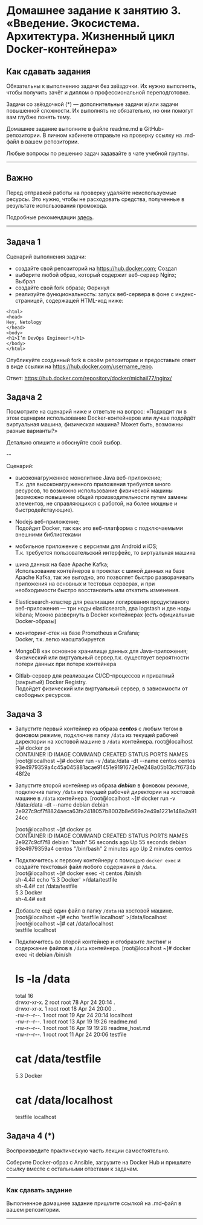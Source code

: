 
# Домашнее задание к занятию 3. «Введение. Экосистема. Архитектура. Жизненный цикл Docker-контейнера»

## Как сдавать задания

Обязательны к выполнению задачи без звёздочки. Их нужно выполнить, чтобы получить зачёт и диплом о профессиональной переподготовке.

Задачи со звёздочкой (*) — дополнительные задачи и/или задачи повышенной сложности. Их выполнять не обязательно, но они помогут вам глубже понять тему.

Домашнее задание выполните в файле readme.md в GitHub-репозитории. В личном кабинете отправьте на проверку ссылку на .md-файл в вашем репозитории.

Любые вопросы по решению задач задавайте в чате учебной группы.

---


## Важно

Перед отправкой работы на проверку удаляйте неиспользуемые ресурсы.
Это нужно, чтобы не расходовать средства, полученные в результате использования промокода.

Подробные рекомендации [здесь](https://github.com/netology-code/virt-homeworks/blob/virt-11/r/README.md).

---

## Задача 1

Сценарий выполнения задачи:

- создайте свой репозиторий на https://hub.docker.com;
    Создал  
- выберите любой образ, который содержит веб-сервер Nginx;
    Выбрал  
- создайте свой fork образа;
    Форкнул  
- реализуйте функциональность:
запуск веб-сервера в фоне с индекс-страницей, содержащей HTML-код ниже:
```
<html>
<head>
Hey, Netology
</head>
<body>
<h1>I’m DevOps Engineer!</h1>
</body>
</html>
```

Опубликуйте созданный fork в своём репозитории и предоставьте ответ в виде ссылки на https://hub.docker.com/username_repo.

Ответ:  https://hub.docker.com/repository/docker/michail77/nginx/  

## Задача 2

Посмотрите на сценарий ниже и ответьте на вопрос:
«Подходит ли в этом сценарии использование Docker-контейнеров или лучше подойдёт виртуальная машина, физическая машина? Может быть, возможны разные варианты?»

Детально опишите и обоснуйте свой выбор.

--

Сценарий:

- высоконагруженное монолитное Java веб-приложение;  
    T.к. для высоконагруженного приложения требуется много ресурсов, то возможно использование физической машины (возможно повышение общей производительности путем замены элементов, не справляющихся с работой, на более мощные и быстродействующие).  

- Nodejs веб-приложение;  
    Подойдет Docker, так как это веб-платформа с подключаемыми внешними библиотеками  

- мобильное приложение c версиями для Android и iOS;  
    Т.к. требуется пользовательский интерфейс, то виртуальная машина  

- шина данных на базе Apache Kafka;  
    Использование контейнеров в проектах с шиной данных на базе Apache Kafka, так же выгодно, это позволяет быстро разворачивать приложения на основных и тестовых серверах, и при необходимости быстро восстановить или откатить изменения.  

- Elasticsearch-кластер для реализации логирования продуктивного веб-приложения — три ноды elasticsearch, два logstash и две ноды kibana;
    Можно развернуть в Docker контейнерах (есть официальные Docker-образы)  

- мониторинг-стек на базе Prometheus и Grafana;  
    Docker, т.к. легко масштабируется  

- MongoDB как основное хранилище данных для Java-приложения;  
    Физический или виртуальный сервер,т.к. существует вероятности потери данных при потере контейнера  

- Gitlab-сервер для реализации CI/CD-процессов и приватный (закрытый) Docker Registry.  
    Подойдет физический или виртуальный сервер, в зависимости от свободных ресурсов.  


## Задача 3

- Запустите первый контейнер из образа ***centos*** c любым тегом в фоновом режиме, подключив папку ```/data``` из текущей рабочей директории на хостовой машине в ```/data``` контейнера.
    root@localhost ~]# docker ps  
    CONTAINER ID   IMAGE     COMMAND   CREATED   STATUS    PORTS     NAMES  
    [root@localhost ~]# docker run -v /data:/data -dt --name centos centos  
    93e4979359a4c45a045881acae91451e9191672e0e248a05b13c7f6734b48f2e  


- Запустите второй контейнер из образа ***debian*** в фоновом режиме, подключив папку ```/data``` из текущей рабочей директории на хостовой машине в ```/data``` контейнера.
    [root@localhost ~]# docker run -v /data:/data -dt --name debian debian  
    2e927c9cf7f8824aeca63fa2418057b8002b8e569a2e49a1221e148a2a9124cc  

    [root@localhost ~]# docker ps  
    CONTAINER ID   IMAGE     COMMAND       CREATED          STATUS          PORTS     NAMES  
    2e927c9cf7f8   debian    "bash"        56 seconds ago   Up 55 seconds             debian  
    93e4979359a4   centos    "/bin/bash"   2 minutes ago    Up 2 minutes              centos  

- Подключитесь к первому контейнеру с помощью ```docker exec``` и создайте текстовый файл любого содержания в ```/data```.
    [root@localhost ~]# docker exec -it centos /bin/sh  
    sh-4.4# echo '5.3 Docker' >/data/testfile  
    sh-4.4# cat /data/testfile  
    5.3 Docker  
    sh-4.4# exit  

- Добавьте ещё один файл в папку ```/data``` на хостовой машине.
    [root@localhost ~]# echo 'testfile localhost' >/data/localhost
    [root@localhost ~]# cat /data/localhost  
    testfile localhost  

- Подключитесь во второй контейнер и отобразите листинг и содержание файлов в ```/data``` контейнера.
    [root@localhost ~]# docker exec -it debian /bin/sh  
    # ls -la /data  
    total 16  
    drwxr-xr-x. 2 root root 78 Apr 24 20:14 .  
    drwxr-xr-x. 1 root root 18 Apr 24 20:00 ..  
    -rw-r--r--. 1 root root 19 Apr 24 20:14 localhost  
    -rw-r--r--. 1 root root 13 Apr 19 19:26 readme.md  
    -rw-r--r--. 1 root root 16 Apr 19 19:28 readme_host.md  
    -rw-r--r--. 1 root root 11 Apr 24 20:06 testfile  
    # cat /data/testfile  
    5.3 Docker  
    # cat /data/localhost  
    testfile localhost  


## Задача 4 (*)

Воспроизведите практическую часть лекции самостоятельно.

Соберите Docker-образ с Ansible, загрузите на Docker Hub и пришлите ссылку вместе с остальными ответами к задачам.


---

### Как cдавать задание

Выполненное домашнее задание пришлите ссылкой на .md-файл в вашем репозитории.

---

